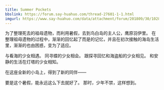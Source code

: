 ```yaml
---
title: Summer Pockets
bbslink: https://forum.say-huahuo.com/thread-27601-1-1.html
imgurl: https://www.say-huahuo.com/data/attachment/forum/201809/30/102826ij28jljkzjc990fk.jpg
---
```


为了整理死去的祖母遗物，而利用暑假，去到鸟白岛的主人公，鹰原羽伊里。
在整理祖母遗物的过程中，渐渐的回忆起了而是的记忆，并且在初次接触的海岛生活里，渐渐的也由困惑，变为了适应。

与看海的少女相遇。
同寻蝶的少女相会。
跟探寻回忆和海盗船的少女相见。
和安静的生活在灯塔的少女相知。

在这座全新的小岛上，得到了新的同伴——

要是这个暑假，能永远这么下去就好了。
那时，少年不禁，这样想到。<!--more-->
